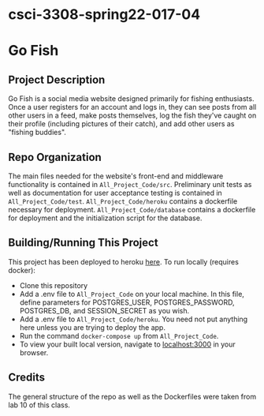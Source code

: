 # csci-3308-spring22-017-04

# Go Fish
## Project Description
Go Fish is a social media website designed primarily for fishing enthusiasts. Once a user registers for an account and logs in, they can see posts from all other users in a feed, make posts themselves, log the fish they've caught on their profile (including pictures of their catch), and add other users as "fishing buddies". 
## Repo Organization
The main files needed for the website's front-end and middleware functionality is contained in `All_Project_Code/src`. Preliminary unit tests as well as documentation for user acceptance testing is contained in `All_Project_Code/test`. `All_Project_Code/heroku` contains a dockerfile necessary for deployment. `All_Project_Code/database` contains a dockerfile for deployment and the initialization script for the database.
## Building/Running This Project
This project has been deployed to heroku [here](https://go-fish-site.herokuapp.com/).
To run locally (requires docker):
- Clone this repository
- Add a .env file to `All_Project_Code` on your local machine. In this file, define parameters for POSTGRES_USER, POSTGRES_PASSWORD, POSTGRES_DB, and SESSION_SECRET as you wish.
- Add a .env file to `All_Project_Code/heroku`. You need not put anything here unless you are trying to deploy the app.
- Run the command `docker-compose up` from `All_Project_Code`.
- To view your built local version, navigate to [localhost:3000](localhost:3000) in your browser.
## Credits
The general structure of the repo as well as the Dockerfiles were taken from lab 10 of this class.
